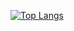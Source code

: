 [![Top Langs](https://github-readme-stats.vercel.app/api/top-langs/?username=kinko6&layout=compact)](https://github.com/anuraghazra/github-readme-stats)
